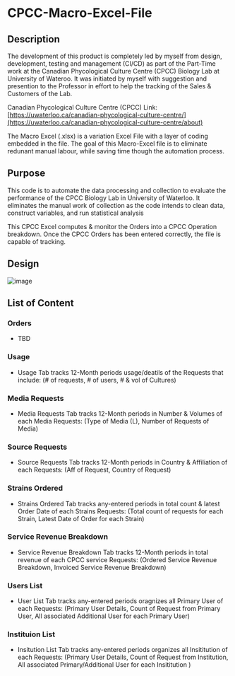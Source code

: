 # CPCC-Macro-Excel-File

## Description
The development of this product is completely led by myself from design, development, testing and management (CI/CD) as part of the Part-Time work at the Canadian Phycological Culture Centre (CPCC) Biology Lab at University of Wateroo. 
It was initiated by myself with suggestion and presention to the Professor in effort to help the tracking of the Sales & Customers of the Lab. 

Canadian Phycological Culture Centre (CPCC) Link: [https://uwaterloo.ca/canadian-phycological-culture-centre/](https://uwaterloo.ca/canadian-phycological-culture-centre/about)

The Macro Excel (.xlsx) is a variation Excel File with a layer of coding embedded in the file. 
The goal of this Macro-Excel file is to eliminate redunant manual labour, while saving time though the automation process. 

## Purpose
This code is to automate the data processing and collection to evaluate the performance of the CPCC Biology Lab in University of Waterloo. 
It eliminates the manual work of collection as the code intends to clean data, construct variables, and run statistical analysis

This CPCC Excel computes & monitor the Orders into a CPCC Operation breakdown. Once the CPCC Orders has been entered correctly, the file is capable of tracking. 

## Design
![image](https://github.com/andykimstar/CPCC-Excel-Automation-Tool/assets/113536228/d2acc607-bdfe-4422-ac5c-c38f5962a732)


## List of Content

### Orders
* TBD

### Usage
* Usage Tab tracks 12-Month periods usage/deatils of the Requests that include: (# of requests, # of users, # & vol of Cultures)

### Media Requests
* Media Requests Tab tracks 12-Month periods in Number & Volumes of each Media Requests: (Type of Media (L), Number of Requests of Media)

### Source Requests
* Source Requests Tab tracks 12-Month periods in Country & Affiliation of each Requests: (Aff of Request, Country of Request)

### Strains Ordered
* Strains Ordered Tab tracks any-entered periods in total count & latest Order Date of each Strains Requests: (Total count of requests for each Strain, Latest Date of Order for each Strain)

### Service Revenue Breakdown
* Service Revenue Breakdown Tab tracks 12-Month periods in total revenue of each CPCC service Requests: (Ordered Service Revenue Breakdown, Invoiced Service Revenue Breakdown)

### Users List
* User List Tab tracks any-entered periods oragnizes all Primary User of each Requests: (Primary User Details, Count of Request from Primary User, All associated Additional User for each Primary User)

### Instituion List
* Insitution List Tab tracks any-entered periods organizes all Insititution of each Requests: (Primary User Details, Count of Request from Institution, All associated Primary/Additional User for each Insititution )



